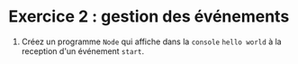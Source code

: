 # Exercice 2 : gestion des événements

1. Créez un programme `Node` qui affiche dans la `console` `hello world` à la reception d'un événement `start`.
